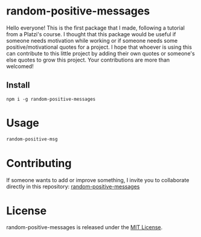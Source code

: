 # random-positive-messages

Hello everyone! This is the first package that I made, following a tutorial from a Platzi's course. I thought that this package would be useful if someone needs motivation while working or if someone needs some positive/motivational quotes for a project. I hope that whoever is using this can contribute to this little project by adding their own quotes or someone's else quotes to grow this project. Your contributions are more than welcomed!

## Install

```npm
npm i -g random-positive-messages
```

# Usage

```bash
random-positive-msg
```

# Contributing
If someone wants to add or improve something, I invite you to collaborate directly in this repository: [random-positive-messages](https://github.com/UlisesAstrada/random-positive-messages.git)

# License
random-positive-messages is released under the [MIT License](https://opensource.org/licenses/MIT).
